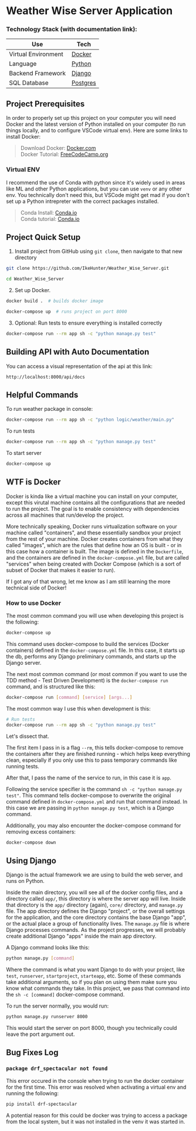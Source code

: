 # Weather Wise Server Application

### Technology Stack (with documentation link):
| Use | Tech |
| ----------- | ----------- |
| Virtual Environment | [Docker](https://docs.docker.com/get-started/) |
| Language | [Python](https://docs.python.org/3/tutorial/introduction.html) |
| Backend Framework | [Django](https://docs.djangoproject.com/en/4.1/intro/tutorial01/) |
| SQL Database | [Postgres](https://node-postgres.com/) |



## Project Prerequisites

In order to properly set up this project on your computer you will need Docker and the latest version of Python installed on your computer (to run things locally, and to configure VSCode virtual env). Here are some links to install Docker:
> Download Docker: [Docker.com](https://www.docker.com/products/docker-desktop/)<br>
> Docker Tutorial: [FreeCodeCamp.org](https://www.freecodecamp.org/news/a-beginners-guide-to-docker-how-to-create-your-first-docker-application-cc03de9b639f/  )

### Virtual ENV
I recommend the use of Conda with python since it's widely used in areas like ML and other Python applications, but you can use `venv` or any other env. You technically don't need this, but VSCode might get mad if you don't set up a Python intrepreter with the correct packages installed.

> Conda Install: [Conda.io](https://conda.io/projects/conda/en/latest/user-guide/install/index.html)<br>
>Conda tutorial: [Conda.io](https://conda.io/projects/conda/en/latest/user-guide/getting-started.html)

## Project Quick Setup
1. Install project from GitHub using `git clone`, then navigate to that new directory

```sh
git clone https://github.com/IkeHunter/Weather_Wise_Server.git

cd Weather_Wise_Server
```
2. Set up Docker.
```sh
docker build .  # builds docker image

docker-compose up  # runs project on port 8000

```

3. Optional: Run tests to ensure everything is installed correctly

```sh
docker-compose run --rm app sh -c "python manage.py test"
```

## Building API with Auto Documentation
You can access a visual representation of the api at this link:
```
http://localhost:8000/api/docs
```

## Helpful Commands

To run weather package in console:
```sh
docker-compose run --rm app sh -c "python logic/weather/main.py"
```

To run tests
```sh
docker-compose run --rm app sh -c "python manage.py test"
```

To start server

```sh
docker-compose up
```


## WTF is Docker

Docker is kinda like a virtual machine you can install on your computer, except this virutal machine contains all the configurations that are needed to run the project. The goal is to enable consistency with dependencies across all machines that run/develop the project.

More technically speaking, Docker runs virtualization software on your machine called "containers", and these essentially sandbox your project from the rest of your machine. Docker creates containers from what they called "images", which are the rules that define how an OS is built - or in this case how a container is built. The image is defined in the `Dockerfile`, and the containers are defined in the `docker-compose.yml` file, but are called "services" when being created with Docker Compose (which is a sort of subset of Docker that makes it easier to run).

If I got any of that wrong, let me know as I am still learning the more technical side of Docker!

### How to use Docker

The most common command you will use when developing this project is the following:
```sh
docker-compose up
```
This command uses docker-compose to build the services (Docker containers) defined in the `docker-compose.yml` file. In this case, it starts up the db, performs any Django preliminary commands, and starts up the Django server.

The next most common command (or most common if you want to use the TDD method - Test Driven Development) is the `docker-compose run` command, and is structured like this:
```sh
docker-compose run [command] [service] [args...]
```
The most common way I use this when development is this:
```sh
# Run tests
docker-compose run --rm app sh -c "python manage.py test"
```
Let's dissect that.

The first item I pass in is a flag `--rm`, this tells docker-compose to remove the containers after they are finished running - which helps keep everything clean, especially if you only use this to pass temporary commands like running tests.

After that, I pass the name of the service to run, in this case it is `app`.

Following the service specifier is the command `sh -c "python manage.py test"`. This command tells docker-compose to overwrite the original command defined in `docker-compose.yml` and run that command instead. In this case we are passing in `python manage.py test`, which is a Django command.

Additionally, you may also encounter the docker-compose command for removing excess containers:
```sh
docker-compose down
```

## Using Django
Django is the actual framework we are using to build the web server, and runs on Python.

Inside the main directory, you will see all of the docker config files, and a directory called `app/`, this directory is where the server app will live. Inside that directory is the `app/` directory (again), `core/` directory, and `manage.py` file. The app directory defines the Django "project", or the overall settings for the application, and the core directory contains the base Django "app", or the actual place a group of functionality lives. The `manage.py` file is where Django processes commands. As the project progresses, we will probably create additional Django "apps" inside the main app directory.

A Django command looks like this:
```sh
python manage.py [command]
```
Where the command is what you want Django to do with your project, like `test`, `runserver`, `startproject`, `starteapp`, etc. Some of these commands take additional arguments, so if you plan on using them make sure you know what commands they take. In this project, we pass that command into the `sh -c [command]` docker-compose command.

To run the server normally, you would run:
```sh
python manage.py runserver 8000
```
This would start the server on port 8000, though you technically could leave the port argument out.

## Bug Fixes Log

### `package drf_spectacular not found`
This error occured in the console when trying to run the docker container for the first time. This error was resolved when activating a virtual env and running the following:
```sh
pip install drf-spectacular
```
A potential reason for this could be docker was trying to access a package from the local system, but it was not installed in the venv it was started in.

